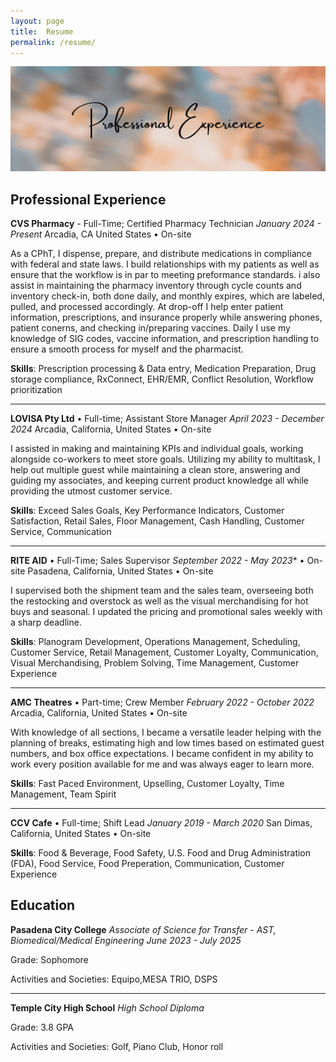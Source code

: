 ```yaml
---
layout: page 
title:  Resume
permalink: /resume/
---
```

<p align="center">
  <img src="/assets/img/ResumeHeader.png" alt="Resume Page Header" style="width:100%; max-height:300px; object-fit:cover;">
</p>


## Professional Experience

**CVS Pharmacy** - Full-Time; Certified Pharmacy Technician 
*January 2024 - Present*
Arcadia, CA United States &bull; On-site

As a CPhT, I dispense, prepare, and distribute medications in compliance with federal and state laws. I build relationships with my patients as well as ensure that the workflow is in par to meeting preformance standards. i also assist in maintaining the pharmacy inventory through cycle counts and inventory check-in, both done daily, and monthly expires, which are labeled, pulled, and processed accordingly. At drop-off I help enter patient information, prescriptions, and insurance properly while answering phones, patient conerns, and checking in/preparing vaccines. Daily I use my knowledge of SIG codes, vaccine information, and prescription handling to ensure a smooth process for myself and the pharmacist. 

**Skills**: Prescription processing & Data entry, Medication Preparation, Drug storage compliance, RxConnect, EHR/EMR, Conflict Resolution, Workflow prioritization 

--- 

**LOVISA Pty Ltd** &bull; Full-time; Assistant Store Manager
*April 2023 - December 2024*
Arcadia, California, United States &bull; On-site

I assisted in making and maintaining KPIs and individual goals, working alongside co-workers to meet store goals. Utilizing my ability to multitask, I help out multiple guest while maintaining a clean store, answering and guiding my associates, and keeping current product knowledge all while providing the utmost customer service. 

**Skills**: Exceed Sales Goals, Key Performance Indicators, Customer Satisfaction, Retail Sales, Floor Management, Cash Handling, Customer Service, Communication

---

**RITE AID** &bull; Full-Time; Sales Supervisor 
*September 2022 - May 2023** &bull; On-site
Pasadena, California, United States &bull; On-site

I supervised both the shipment team and the sales team, overseeing both the restocking and overstock as well as the visual merchandising for hot buys and seasonal. I updated the pricing and promotional sales weekly with a sharp deadline.

**Skills**: Planogram Development, Operations Management, Scheduling, Customer Service, Retail Management, Customer Loyalty, Communication, Visual Merchandising, Problem Solving, Time Management, Customer Experience

---

**AMC Theatres** &bull; Part-time; Crew Member
*February 2022 - October 2022*
Arcadia, California, United States &bull; On-site

With knowledge of all sections, I became a versatile leader helping with the planning of breaks, estimating high and low times based on estimated guest numbers, and box office expectations. I became confident in my ability to work every position available for me and was always eager to learn more. 

**Skills**: Fast Paced Environment, Upselling, Customer Loyalty, Time Management, Team Spirit

---

**CCV Cafe** &bull; Full-time; Shift Lead
*January 2019 - March 2020*
San Dimas, California, United States &bull; On-site

**Skills**: Food & Beverage, Food Safety, U.S. Food and Drug Administration (FDA), Food Service, Food Preperation, Communication, Customer Experience


## Education

**Pasadena City College**
*Associate of Science for Transfer - AST, Biomedical/Medical Engineering*
*June 2023 - July 2025*

Grade: Sophomore

Activities and Societies: Equipo,MESA TRIO, DSPS

---

**Temple City High School**
*High School Diploma*

Grade: 3.8 GPA

Activities and Societies: Golf, Piano Club, Honor roll
